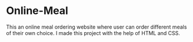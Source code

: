 # Online-Meal
This an online meal ordering website where user can order different meals of their own choice. I made this project with the help of HTML and CSS.

